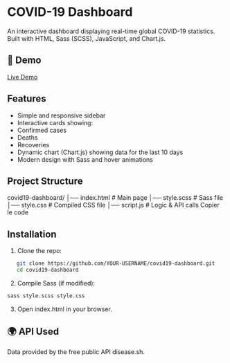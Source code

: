 # COVID-19 Dashboard 

An interactive dashboard displaying real-time global COVID-19 statistics.  
Built with HTML, Sass (SCSS), JavaScript, and Chart.js.

## 🚀 Demo
 [Live Demo](https://randa-lakab.github.io/Pandemic-Dashboard/)

##  Features
-  Simple and responsive sidebar  
-  Interactive cards showing:
  - Confirmed cases
  - Deaths
  - Recoveries
-  Dynamic chart (Chart.js) showing data for the last 10 days
-  Modern design with Sass and hover animations

##  Project Structure
covid19-dashboard/ │── index.html      # Main page │── style.scss      # Sass file │── style.css       # Compiled CSS file │── script.js       # Logic & API calls
Copier le code

##  Installation
1. Clone the repo:
```bash
   git clone https://github.com/YOUR-USERNAME/covid19-dashboard.git
   cd covid19-dashboard
   ```
2. Compile Sass (if modified):
```bash
sass style.scss style.css
   ```
3. Open index.html in your browser.

## 🌍 API Used
Data provided by the free public API disease.sh.
